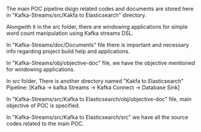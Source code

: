 The main POC pipeline dsign related codes and documents are stored here in "Kafka-Streams/src/Kakfa to Elasticsearch" directory.

Alongwith it in the src folder, there are windowing applications for simple word count manipulation using Kafka streams DSL.

In "Kafka-Streams/doc/Documents" file there is important and necessary info regarding project build help and applications.

In "Kafka-Streams/obj/objective-doc" file, we have the objective mentioned for windowing applications.

In src folder, There is another directory named "Kakfa to Elasticsearch" Pipeline: [Kafka -> kafka Streams -> Kafka Connect -> Database Sink]

In "Kafka-Streams/src/Kafka to Elasticsearch/obj/objective-doc" file, main objective of POC is specified.

In "Kafka-Streams/src/Kafka to Elasticsearch/src" we have all the source codes related to the main POC.
